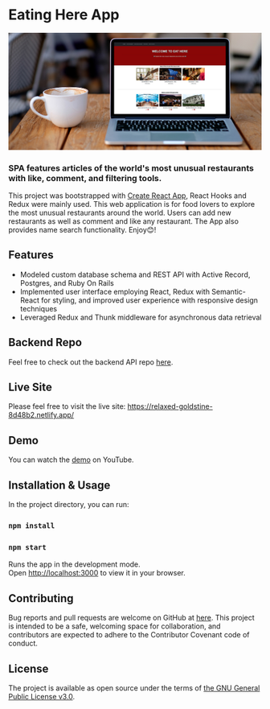 # Eating Here App
<img src="./src/eat-here-github-banner.jpg" alt="app banner" />

### SPA features articles of the world's most unusual restaurants with like, comment, and filtering tools.

This project was bootstrapped with [Create React App](https://github.com/facebook/create-react-app), React Hooks and Redux were mainly used. This web application is for food lovers to explore the most unusual restaurants around the world. Users can add new restaurants as well as comment and like any restaurant. The App also provides name search functionality. Enjoy😊!

## Features
 * Modeled custom database schema and REST API with Active Record, Postgres, and Ruby On Rails
 * Implemented user interface employing React, Redux with Semantic-React for styling, and improved user experience with responsive design techniques
 * Leveraged Redux and Thunk middleware for asynchronous data retrieval  

## Backend Repo
Feel free to check out the backend API repo <a href="https://github.com/lena0128/eat-here-rails-api-backend">here</a>.

## Live Site
Please feel free to visit the live site: https://relaxed-goldstine-8d48b2.netlify.app/

## Demo
You can watch the <a href="https://youtu.be/kMmNdldIngo">demo</a> on YouTube.

## Installation & Usage

In the project directory, you can run:
### `npm install`
### `npm start`

Runs the app in the development mode.\
Open [http://localhost:3000](http://localhost:3000) to view it in your browser.

## Contributing

Bug reports and pull requests are welcome on GitHub at <a href="https://github.com/lena0128/eat-here-react-app">here</a>. This project is intended to be a safe, welcoming space for collaboration, and contributors are expected to adhere to the Contributor Covenant code of conduct.

## License

The project is available as open source under the terms of <a href="https://www.gnu.org/licenses/gpl-3.0.en.html">the GNU General Public License v3.0</a>.


